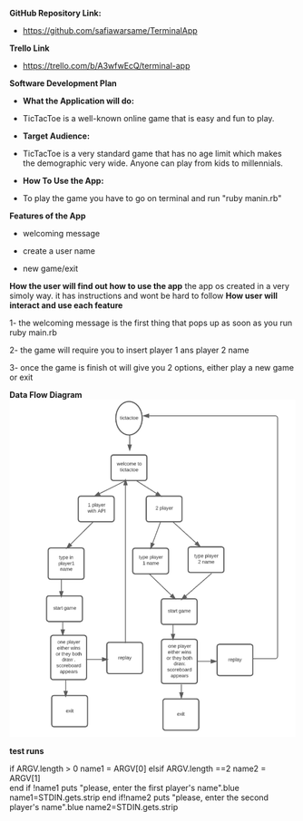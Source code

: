 **GitHub Repository Link:**
- https://github.com/safiawarsame/TerminalApp

**Trello Link**
- https://trello.com/b/A3wfwEcQ/terminal-app 

**Software Development Plan**

- **What the Application will do:**
- TicTacToe is a well-known online game that is easy and fun to play.

- **Target Audience:**
- TicTacToe is a very standard game that has no age limit which makes the demographic very wide. Anyone can play from kids to millennials.
- **How To Use the App:**
- To play the game you have to go on terminal and run "ruby manin.rb" 

**Features of the App**
- welcoming message 

- create a user name
- new game/exit

**How the user will find out how to use the app**
the app os created in a very simoly way. it has instructions and wont be hard to follow
**How user will interact and use each feature**

1- the welcoming message is the first thing  that pops up as soon as you run ruby main.rb 

2- the game will require you to insert player 1 ans player 2 name 

3- once the game is finish ot will give you 2 options, either play a new game or exit  

**Data Flow Diagram**
![flow diagram](./docs/flowdiagram.png)

**test runs**

if ARGV.length > 0
    name1 = ARGV[0]
elsif ARGV.length ==2
    name2 = ARGV[1]   
end 
if !name1
 puts "please, enter the first player's name".blue
 name1=STDIN.gets.strip 
end
if!name2
 puts "please, enter the second player's name".blue
 name2=STDIN.gets.strip 

